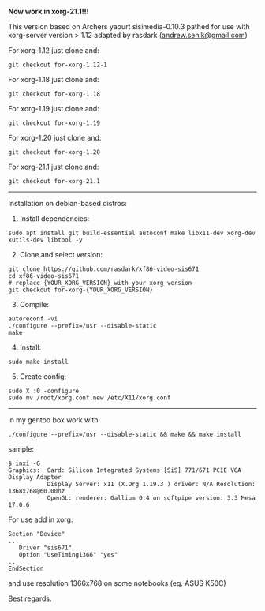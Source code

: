 **Now work in xorg-21.1!!!**

This version based on Archers yaourt sisimedia-0.10.3 pathed for use with xorg-server version > 1.12
adapted by rasdark (andrew.senik@gmail.com)

For xorg-1.12 just clone and:
```
git checkout for-xorg-1.12-1
```

For xorg-1.18 just clone and:
```
git checkout for-xorg-1.18
```

For xorg-1.19 just clone and:
```
git checkout for-xorg-1.19
```

For xorg-1.20 just clone and:
```
git checkout for-xorg-1.20
```

For xorg-21.1 just clone and:
```
git checkout for-xorg-21.1
```

---

Installation on debian-based distros:

1. Install dependencies:
```
sudo apt install git build-essential autoconf make libx11-dev xorg-dev xutils-dev libtool -y
```

2. Clone and select version:
```
git clone https://github.com/rasdark/xf86-video-sis671
cd xf86-video-sis671
# replace {YOUR_XORG_VERSION} with your xorg version
git checkout for-xorg-{YOUR_XORG_VERSION}
```

3. Compile:
```
autoreconf -vi
./configure --prefix=/usr --disable-static
make
```

4. Install:
```
sudo make install
```

5. Create config:
```
sudo X :0 -configure
sudo mv /root/xorg.conf.new /etc/X11/xorg.conf
```

---

in my gentoo box work with:
```
./configure --prefix=/usr --disable-static && make && make install
```

sample:
```
$ inxi -G
Graphics:  Card: Silicon Integrated Systems [SiS] 771/671 PCIE VGA Display Adapter
           Display Server: x11 (X.Org 1.19.3 ) driver: N/A Resolution: 1368x768@60.00hz
           OpenGL: renderer: Gallium 0.4 on softpipe version: 3.3 Mesa 17.0.6
```

For use add in xorg:
```
Section "Device"
...
   Driver "sis671"
   Option "UseTiming1366" "yes"
..
EndSection
```
and use resolution 1366x768 on some notebooks (eg. ASUS K50C)

Best regards.

